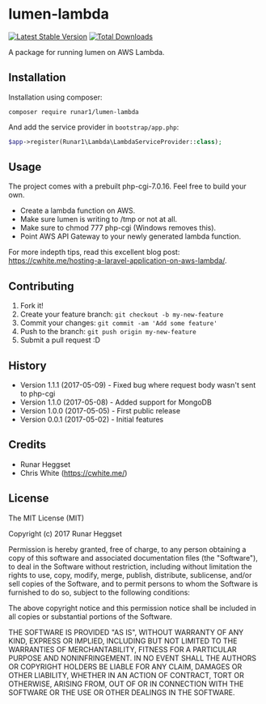 # lumen-lambda
 
[![Latest Stable Version](https://img.shields.io/github/release/Runar1/lumen-lambda.svg)](https://packagist.org/packages/runar1/lumen-lambda) [![Total Downloads](https://img.shields.io/packagist/dm/Runar1/lumen-lambda.svg)](https://packagist.org/packages/runar1/lumen-lambda)

A package for running lumen on AWS Lambda.
 
## Installation

Installation using composer:
```
composer require runar1/lumen-lambda
```

And add the service provider in `bootstrap/app.php`:
```php
$app->register(Runar1\Lambda\LambdaServiceProvider::class);
```

## Usage

The project comes with a prebuilt php-cgi-7.0.16. Feel free to build your own.

- Create a lambda function on AWS.
- Make sure lumen is writing to /tmp or not at all.
- Make sure to chmod 777 php-cgi (Windows removes this).
- Point AWS API Gateway to your newly generated lambda function.

For more indepth tips, read this excellent blog post: https://cwhite.me/hosting-a-laravel-application-on-aws-lambda/.

## Contributing
 
1. Fork it!
2. Create your feature branch: `git checkout -b my-new-feature`
3. Commit your changes: `git commit -am 'Add some feature'`
4. Push to the branch: `git push origin my-new-feature`
5. Submit a pull request :D
 
## History
 
- Version 1.1.1 (2017-05-09) - Fixed bug where request body wasn't sent to php-cgi
- Version 1.1.0 (2017-05-08) - Added support for MongoDB
- Version 1.0.0 (2017-05-05) - First public release
- Version 0.0.1 (2017-05-02) - Initial features
 
## Credits
 
- Runar Heggset
- Chris White (https://cwhite.me/)
 
## License
 
The MIT License (MIT)

Copyright (c) 2017 Runar Heggset

Permission is hereby granted, free of charge, to any person obtaining a copy of this software and associated documentation files (the "Software"), to deal in the Software without restriction, including without limitation the rights to use, copy, modify, merge, publish, distribute, sublicense, and/or sell copies of the Software, and to permit persons to whom the Software is furnished to do so, subject to the following conditions:

The above copyright notice and this permission notice shall be included in all copies or substantial portions of the Software.

THE SOFTWARE IS PROVIDED "AS IS", WITHOUT WARRANTY OF ANY KIND, EXPRESS OR IMPLIED, INCLUDING BUT NOT LIMITED TO THE WARRANTIES OF MERCHANTABILITY, FITNESS FOR A PARTICULAR PURPOSE AND NONINFRINGEMENT. IN NO EVENT SHALL THE AUTHORS OR COPYRIGHT HOLDERS BE LIABLE FOR ANY CLAIM, DAMAGES OR OTHER LIABILITY, WHETHER IN AN ACTION OF CONTRACT, TORT OR OTHERWISE, ARISING FROM, OUT OF OR IN CONNECTION WITH THE SOFTWARE OR THE USE OR OTHER DEALINGS IN THE SOFTWARE.